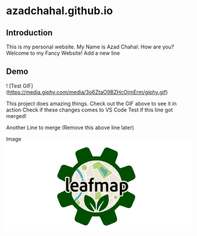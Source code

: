 # azadchahal.github.io
## Introduction
This is my personal website. My Name is Azad Chahal: How are you? Welcome to my Fancy Website!
Add a new line

## Demo

! [Test GIF] (https://media.giphy.com/media/3o6ZtaO9BZHcOjmErm/giphy.gif)

This project does amazing things. Check out the GIF above to see it in action
Check if these changes comes to VS Code
Test if this line got merged!

Another Line to merge
(Remove this above line later)

Image
![](https://raw.githubusercontent.com/opengeos/leafmap/master/docs/assets/logo_rect.png)


